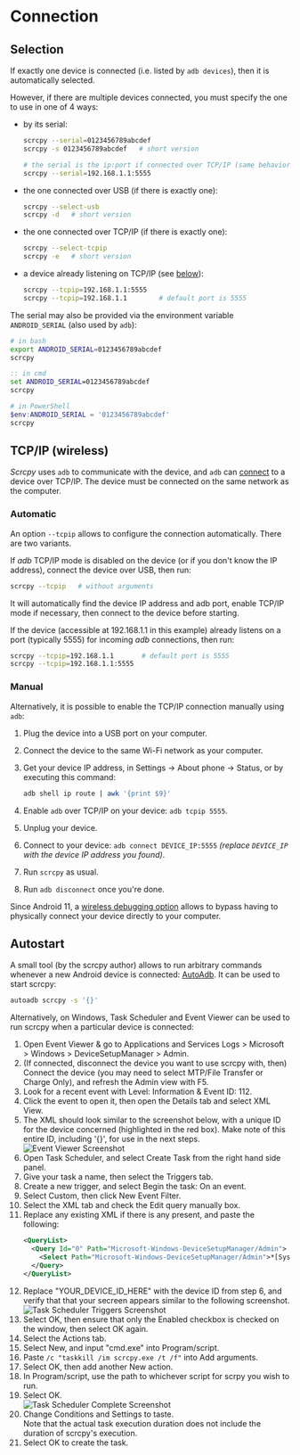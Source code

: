 # Connection

## Selection

If exactly one device is connected (i.e. listed by `adb devices`), then it is
automatically selected.

However, if there are multiple devices connected, you must specify the one to
use in one of 4 ways:
 - by its serial:
   ```bash
   scrcpy --serial=0123456789abcdef
   scrcpy -s 0123456789abcdef   # short version

   # the serial is the ip:port if connected over TCP/IP (same behavior as adb)
   scrcpy --serial=192.168.1.1:5555
   ```
 - the one connected over USB (if there is exactly one):
   ```bash
   scrcpy --select-usb
   scrcpy -d   # short version
   ```
 - the one connected over TCP/IP (if there is exactly one):
   ```bash
   scrcpy --select-tcpip
   scrcpy -e   # short version
   ```
 - a device already listening on TCP/IP (see [below](#tcpip-wireless)):
   ```bash
   scrcpy --tcpip=192.168.1.1:5555
   scrcpy --tcpip=192.168.1.1        # default port is 5555
   ```

The serial may also be provided via the environment variable `ANDROID_SERIAL`
(also used by `adb`):

```bash
# in bash
export ANDROID_SERIAL=0123456789abcdef
scrcpy
```

```cmd
:: in cmd
set ANDROID_SERIAL=0123456789abcdef
scrcpy
```

```powershell
# in PowerShell
$env:ANDROID_SERIAL = '0123456789abcdef'
scrcpy
```


## TCP/IP (wireless)

_Scrcpy_ uses `adb` to communicate with the device, and `adb` can [connect] to a
device over TCP/IP. The device must be connected on the same network as the
computer.

[connect]: https://developer.android.com/studio/command-line/adb.html#wireless


### Automatic

An option `--tcpip` allows to configure the connection automatically. There are
two variants.

If _adb_ TCP/IP mode is disabled on the device (or if you don't know the IP
address), connect the device over USB, then run:

```bash
scrcpy --tcpip   # without arguments
```

It will automatically find the device IP address and adb port, enable TCP/IP
mode if necessary, then connect to the device before starting.

If the device (accessible at 192.168.1.1 in this example) already listens on a
port (typically 5555) for incoming _adb_ connections, then run:

```bash
scrcpy --tcpip=192.168.1.1       # default port is 5555
scrcpy --tcpip=192.168.1.1:5555
```


### Manual

Alternatively, it is possible to enable the TCP/IP connection manually using
`adb`:

1. Plug the device into a USB port on your computer.
2. Connect the device to the same Wi-Fi network as your computer.
3. Get your device IP address, in Settings → About phone → Status, or by
   executing this command:

    ```bash
    adb shell ip route | awk '{print $9}'
    ```

4. Enable `adb` over TCP/IP on your device: `adb tcpip 5555`.
5. Unplug your device.
6. Connect to your device: `adb connect DEVICE_IP:5555` _(replace `DEVICE_IP`
with the device IP address you found)_.
7. Run `scrcpy` as usual.
8. Run `adb disconnect` once you're done.

Since Android 11, a [wireless debugging option][adb-wireless] allows to bypass
having to physically connect your device directly to your computer.

[adb-wireless]: https://developer.android.com/studio/command-line/adb#wireless-android11-command-line


## Autostart

A small tool (by the scrcpy author) allows to run arbitrary commands whenever a
new Android device is connected: [AutoAdb]. It can be used to start scrcpy:

```bash
autoadb scrcpy -s '{}'
```

Alternatively, on Windows, Task Scheduler and Event Viewer can be used to run
scrcpy when a particular device is connected:

1. Open Event Viewer & go to Applications and Services Logs > Microsoft >
   Windows > DeviceSetupManager > Admin.
2. (If connected, disconnect the device you want to use scrcpy with, then)
   Connect the device (you may need to select MTP/File Transfer or Charge
   Only), and refresh the Admin view with F5.
4. Look for a recent event with Level: Information & Event ID: 112.
5. Click the event to open it, then open the Details tab and select XML View.
6. The XML should look similar to the screenshot below, with a unique ID
   for the device concerned (highlighted in the red box). Make note of this
   entire ID, including '{}', for use in the next steps.  
   ![Event Viewer Screenshot](https://github.com/Genymobile/scrcpy/assets/58115698/b85dcb05-d68b-44b2-ac73-87f878f68aad)
8. Open Task Scheduler, and select Create Task from the right hand side panel.
9. Give your task a name, then select the Triggers tab.
10. Create a new trigger, and select Begin the task: On an event.
11. Select Custom, then click New Event Filter.
12. Select the XML tab and check the Edit query manually box.
13. Replace any existing XML if there is any present, and paste the following:
    ```xml
    <QueryList>
      <Query Id="0" Path="Microsoft-Windows-DeviceSetupManager/Admin">
        <Select Path="Microsoft-Windows-DeviceSetupManager/Admin">*[System[Provider[@Name='Microsoft-Windows-DeviceSetupManager'] and (Level=4 or Level=0) and (EventID=112)]] and *[EventData[Data[@Name='Prop_ContainerId'] and (Data='YOUR_DEVICE_ID_HERE')]]</Select>
      </Query>
    </QueryList>
    ```
 14. Replace "YOUR_DEVICE_ID_HERE" with the device ID from step 6, and verify
     that that your secreen appears similar to the following screenshot.  
     ![Task Scheduler Triggers Screenshot](https://github.com/Genymobile/scrcpy/assets/58115698/fa808038-a133-4e6b-9491-65b674a2f003)
 15. Select OK, then ensure that only the Enabled checkbox is checked on the
     window, then select OK again.
 16. Select the Actions tab.
 17. Select New, and input "cmd.exe" into Program/script.
 18. Paste `/c "taskkill /im scrcpy.exe /t /f"` into Add arguments.
 19. Select OK, then add another New action.
 20. In Program/script, use the path to whichever script for scrpy you wish
     to run.
 21. Select OK.  
     ![Task Scheduler Complete Screenshot](https://github.com/Genymobile/scrcpy/assets/58115698/c0c6516e-023f-4c0e-a10b-3a0099db918d)
 22. Change Conditions and Settings to taste.  
     Note that the actual task execution duration does not include the duration
     of scrcpy's execution.
 23. Select OK to create the task.




[AutoAdb]: https://github.com/rom1v/autoadb

